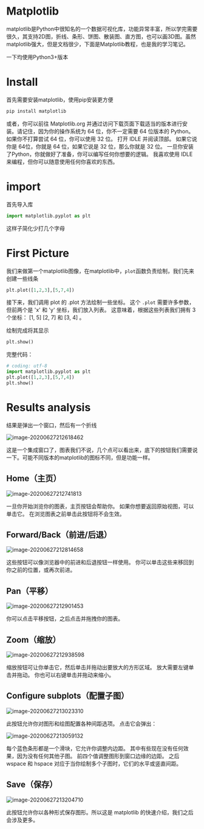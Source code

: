 # Matplotlib

matplotlib是Python中很知名的一个数据可视化库，功能异常丰富，所以学完需要很久，其支持2D图，折线、条形、饼图、散装图、直方图，也可以画3D图。虽然matplotlib强大，但是文档很少，下面是Matplotlib教程，也是我的学习笔记。

一下均使用Python3+版本

# Install

首先需要安装matplotlib，使用pip安装更方便

```powershell
pip install matplotlib
```

或者，你可以前往 Matplotlib.org 并通过访问下载页面下载适当的版本进行安装。请记住，因为你的操作系统为 64 位，你不一定需要 64 位版本的 Python。 如果你不打算尝试 64 位，你可以使用 32 位。 打开 IDLE 并阅读顶部。 如果它说你是 64位，你就是 64 位，如果它说是 32 位，那么你就是 32 位。 一旦你安装了Python，你就做好了准备，你可以编写任何你想要的逻辑。 我喜欢使用 IDLE 来编程，但你可以随意使用任何你喜欢的东西。

# import

首先导入库

```python
import matplotlib.pyplot as plt
```

这样子简化少打几个字母

# First Picture

我们来做第一个matplotlib图像，在matplotlib中，`plot`函数负责绘制，我们先来创建一些线条

```python
plt.plot([1,2,3],[5,7,4])
```

接下来，我们调用 plot 的 .plot 方法绘制一些坐标。 这个 `.plot` 需要许多参数，但前两个是 'x' 和 'y' 坐标，我们放入列表。 这意味着，根据这些列表我们拥有 3 个坐标： [1, 5] [2, 7] 和 [3, 4] 。

绘制完成将其显示

```python
plt.show()
```

完整代码：

```python
# coding: utf-8
import matplotlib.pyplot as plt
plt.plot([1,2,3],[5,7,4])
plt.show()
```

# Results analysis

结果是弹出一个窗口，然后有一个折线

![image-20200627212618462](E:\ProgramThomas\Coding-Notes\Python-Notes\例程\##matplotlib\PDF教程\DOC\image-20200627212618462.png)

这是一个集成窗口了，图表我们不说，几个点可以看出来，底下的按钮我们需要说一下。可能不同版本的matplotlib的图标不同，但是功能一样。

## Home（主页）

![image-20200627212741813](E:\ProgramThomas\Coding-Notes\Python-Notes\例程\##matplotlib\PDF教程\DOC\image-20200627212741813.png)

一旦你开始浏览你的图表，主页按钮会帮助你。 如果你想要返回原始视图，可以单击它。 在浏览图表之前单击此按钮将不会生效。

## Forward/Back（前进/后退）

![image-20200627212814658](E:\ProgramThomas\Coding-Notes\Python-Notes\例程\##matplotlib\PDF教程\DOC\image-20200627212814658.png)

这些按钮可以像浏览器中的前进和后退按钮一样使用。 你可以单击这些来移回到你之前的位置，或再次前进。

## Pan（平移）

![image-20200627212901453](E:\ProgramThomas\Coding-Notes\Python-Notes\例程\##matplotlib\PDF教程\DOC\image-20200627212901453.png)

你可以点击平移按钮，之后点击并拖拽你的图表。

## Zoom（缩放）

![image-20200627212938598](E:\ProgramThomas\Coding-Notes\Python-Notes\例程\##matplotlib\PDF教程\DOC\image-20200627212938598.png)

缩放按钮可让你单击它，然后单击并拖动出要放大的方形区域。 放大需要左键单击并拖动。 你也可以右键单击并拖动来缩小。

## Configure subplots（配置子图）

![image-20200627213023310](E:\ProgramThomas\Coding-Notes\Python-Notes\例程\##matplotlib\PDF教程\DOC\image-20200627213023310.png)

此按钮允许你对图形和绘图配置各种间距选项。 点击它会弹出：

![image-20200627213059132](E:\ProgramThomas\Coding-Notes\Python-Notes\例程\##matplotlib\PDF教程\DOC\image-20200627213059132.png)

每个蓝色条形都是一个滑块，它允许你调整内边距。 其中有些现在没有任何效果，因为没有任何其他子图。 前四个值调整图形到窗口边缘的边距。 之后 wspace 和 hspace 对应于当你绘制多个子图时，它们的水平或竖直间距。

## Save（保存）

![image-20200627213204710](E:\ProgramThomas\Coding-Notes\Python-Notes\例程\##matplotlib\PDF教程\DOC\image-20200627213204710.png)

此按钮允许你以各种形式保存图形。所以这是 matplotlib 的快速介绍，我们之后会涉及更多。